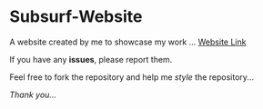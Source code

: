 # Subsurf-Website
A website created by me to showcase my work ...
[Website Link](https://subsurf.netlify.app/)

If you have any __issues__, please report them.

Feel free to fork the repository and help me _style_ the repository...

_Thank you..._
